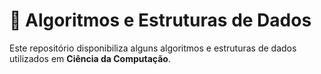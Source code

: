# :rocket: Algoritmos e Estruturas de Dados

Este repositório disponibiliza alguns algoritmos e estruturas de dados utilizados em **Ciência da Computação**.